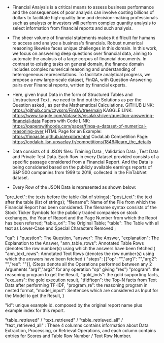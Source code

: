 - Financial Analysis is a critical means to assess business performance and the consequences of poor analysis can involve costing billions of dollars to facilitate high-quality time and decision-making professionals such as analysts or investors will perform complex quantity analysis to select information from financial reports and such analysis.
  
- The sheer volume of financial statements makes it difficult for humans to access and analyze a business's financials. Robust numerical reasoning likewise faces unique challenges in this domain. In this work, we focus on answering deep questions over financial data, aiming to automate the analysis of a large corpus of financial documents. In contrast to existing tasks on general domain, the finance domain includes complex numerical reasoning and understanding of heterogeneous representations. To facilitate analytical progress, we propose a new large-scale dataset, FinQA, with Question-Answering pairs over Financial reports, written by financial experts.
  
- Here, given Input Data in the form of Structured Tables and Unstructured Text , we need to find out the Solutions as per the Question asked , as per the Mathematical Calculations.
GITHUB LINK: https://github.com/czyssrs/FinQA/tree/main
KAGGLE LINK: https://www.kaggle.com/datasets/visalakshiiyer/question-answering-financial-data
Papers with Code LINK: https://paperswithcode.com/paper/finqa-a-dataset-of-numerical-reasoning-over
HTML Page for an Example: https://finqasite.github.io/explore.html
CodaLab Competition Page: https://codalab.lisn.upsaclay.fr/competitions/1846#learn_the_details

- Data consists of 4 JSON files: Training Data , Validation Data , Test Data and Private Test Data.
Each Row in every Dataset provided consists of a specific passage considered from a Financial Report. And the Data is being considered based on the publicly available earnings reports of S&P 500 companies from 1999 to 2019, collected in the FinTabNet dataset.

- Every Row of the JSON Data is represented as shown below:

"pre_text": the texts before the table (list of strings);
"post_text": the text after the table (list of strings);
"filename": Name of the File from which the Financial Report has been considered. The filename syntax consists of the Stock Ticker Symbols for the publicly traded companies on stock exchanges, the Year of Report and the Page Number from which the Repot has been referred;
"table_ori": The Original Table;
"table": The Table with all text as Lower-Case and Special Characters Removed ;

"qa": {
  "question": The Question,
  "answer": The Answer,
  "explanation": The Explanation to the Answer,
  "ann_table_rows": Annotated Table Rows (denotes the row number(s) using which the answers have been fetched )
  "ann_text_rows": Annotated Text Rows (denotes the row number(s) using which the answers have been fetched )
  "steps": [{"op": "","arg1": "","arg2": "","res": ""}],
  (Steps denote all the Operations performed between any 2 Arguments "arg1","arg2" for any operation "op" giving "res")
  "program": the reasoning program to get the Result,
  "gold_inds": the gold supporting facts,
  "exe_ans": the gold execution result,
  "tfidftopn": the Top-N facts from Text Data after performing TF-IDF,
  "program_re": the reasoning program in nested format,
  "model_input": Sentences which are considered as Input for the Model to get the Result,
}

"id": unique example id. composed by the original report name plus example index for this report. 

"table_retrieved" / "text_retrieved" / "table_retrieved_all" / "text_retrieved_all" : 
These 4 columns contains information about Data Extraction, Processing, or Retrieval Operations, and each column contains entries for Scores and Table Row Number / Text Row Number.
